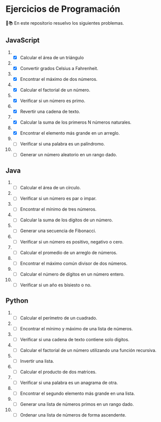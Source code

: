 # Ejercicios de Programación

🧪📚 En este repositorio resuelvo los siguientes problemas.

## JavaScript

01. - [x] Calcular el área de un triángulo
02. - [x] Convertir grados Celsius a Fahrenheit.
03. - [x] Encontrar el máximo de dos números.
04. - [x] Calcular el factorial de un número.
05. - [x] Verificar si un número es primo.
06. - [x] Revertir una cadena de texto.
07. - [x]  Calcular la suma de los primeros N números naturales.
08. - [x]  Encontrar el elemento más grande en un arreglo.
09. - [ ]  Verificar si una palabra es un palíndromo.
10. - [ ]  Generar un número aleatorio en un rango dado.

## Java

01. - [ ]  Calcular el área de un círculo.
02. - [ ]  Verificar si un número es par o impar.
03. - [ ]  Encontrar el mínimo de tres números.
04. - [ ]  Calcular la suma de los dígitos de un número.
05. - [ ]  Generar una secuencia de Fibonacci.
06. - [ ]  Verificar si un número es positivo, negativo o cero.
07. - [ ]  Calcular el promedio de un arreglo de números.
08. - [ ]  Encontrar el máximo común divisor de dos números.
09. - [ ]  Calcular el número de dígitos en un número entero.
10. - [ ]  Verificar si un año es bisiesto o no.

## Python

01. - [ ]  Calcular el perímetro de un cuadrado.
02. - [ ]  Encontrar el mínimo y máximo de una lista de números.
03. - [ ]  Verificar si una cadena de texto contiene solo dígitos.
04. - [ ]  Calcular el factorial de un número utilizando una función recursiva.
05. - [ ]  Invertir una lista.
06. - [ ]  Calcular el producto de dos matrices.
07. - [ ]  Verificar si una palabra es un anagrama de otra.
08. - [ ]  Encontrar el segundo elemento más grande en una lista.
09. - [ ]  Generar una lista de números primos en un rango dado.
10. - [ ]  Ordenar una lista de números de forma ascendente.
